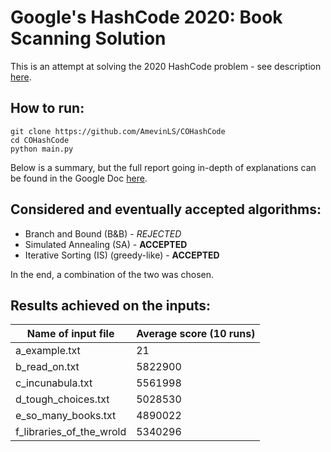 # Google's HashCode 2020: Book Scanning Solution

This is an attempt at solving the 2020 HashCode problem - see description [here](https://github.com/Elzawawy/hashcode-book-scanning).

## How to run:
```
git clone https://github.com/AmevinLS/COHashCode
cd COHashCode
python main.py
```

Below is a summary, but the full report going in-depth of explanations can be found in the Google Doc [here](https://docs.google.com/document/d/1yUGz2PbOh3fjdLhYSwa_1hJL84e3LhVbjQWugKaUfLw/edit?usp=sharing).


## Considered and eventually accepted algorithms:
- Branch and Bound (B&B) - *REJECTED*
- Simulated Annealing (SA) - **ACCEPTED**
- Iterative Sorting (IS) (greedy-like) - **ACCEPTED**

In the end, a combination of the two was chosen.


## Results achieved on the inputs:
| Name of input file       | Average score (10 runs) |
|--------------------------|-------------------------|
| a_example.txt            | 21                      |
| b_read_on.txt            | 5822900                 |
| c_incunabula.txt         | 5561998                 |
| d_tough_choices.txt      | 5028530                 |
| e_so_many_books.txt      | 4890022                 |
| f_libraries_of_the_wrold | 5340296                 |
